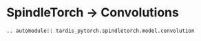 # SpindleTorch -> Convolutions
```{eval-rst}
.. automodule:: tardis_pytorch.spindletorch.model.convolution
```